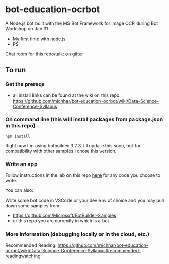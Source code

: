 # bot-education-ocrbot
A Node.js bot built with the MS Bot Framework for image OCR during Bot Workshop on Jan 31 
- My first time with node.js 
- PS

Chat room for this repo/talk:  [on gitter](https://gitter.im/analytics-at-ms/conf-bots?utm_source=share-link&utm_medium=link&utm_campaign=share-link)

## To run

### Get the prereqs 
* all install links can be found at the wiki on this repo: https://github.com/michhar/bot-education-ocrbot/wiki/Data-Science-Conference-Syllabus

### On command line (this will install packages from package.json in this repo)

```
npm install
```

Right now I'm using botbuilder 3.2.3.  I'll update this soon, but for compatibility with other samples I chose this version.

### Write an app

Follow instructions in the lab on this repo [here](https://github.com/michhar/bot-education-ocrbot/blob/master/LabStart.md) for any code you choose to write.

You can also:

Write some bot code in VSCode or your dev env of choice and you may pull down some samples from 
* https://github.com/Microsoft/BotBuilder-Samples
* or this repo you are currently in which is a bot

### More information (debugging locally or in the cloud, etc.)

Recommended Reading:  https://github.com/michhar/bot-education-ocrbot/wiki/Data-Science-Conference-Syllabus#recommended-readingwatching



